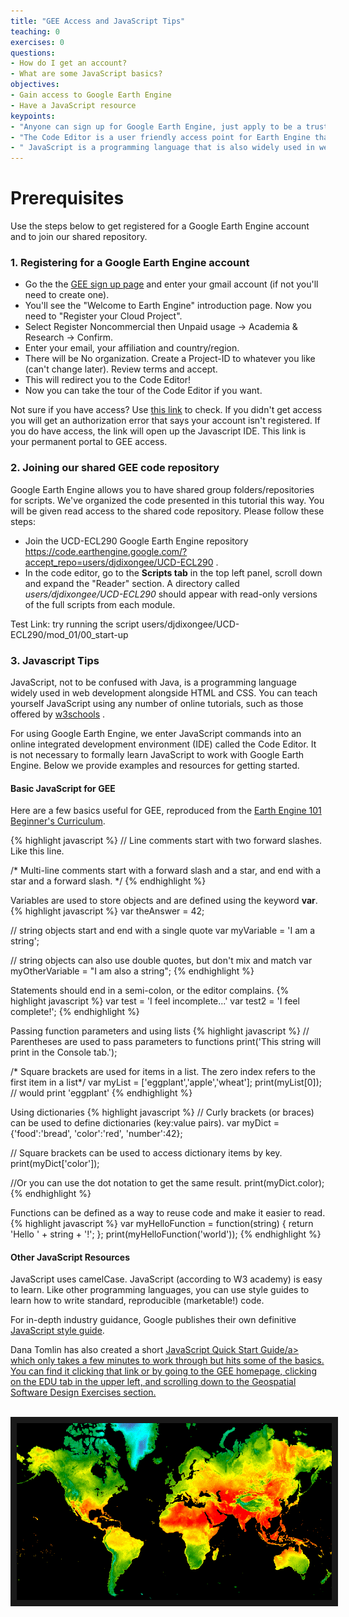 ```yaml
---
title: "GEE Access and JavaScript Tips"
teaching: 0
exercises: 0
questions:
- How do I get an account?
- What are some JavaScript basics?
objectives:
- Gain access to Google Earth Engine
- Have a JavaScript resource
keypoints:
- "Anyone can sign up for Google Earth Engine, just apply to be a trusted tester."
- "The Code Editor is a user friendly access point for Earth Engine that uses the JavaScript IDE."
- " JavaScript is a programming language that is also widely used in web development."
---
```

# Prerequisites

Use the steps below to get registered for a Google Earth Engine account and to join our shared repository.

### 1. Registering for a Google Earth Engine account

  - Go the the [GEE sign up page](https://signup.earthengine.google.com/#!/) and enter your gmail account (if not you'll need to create one).
  - You'll see the "Welcome to Earth Engine" introduction page. Now you need to "Register your Cloud Project". 
  - Select Register Noncommercial then Unpaid usage -> Academia & Research -> Confirm.  
  - Enter your email, your affiliation and country/region. 
  - There will be No organization. Create a Project-ID to whatever you like (can't change later). Review terms and accept. 
  - This will redirect you to the Code Editor!
  - Now you can take the tour of the Code Editor if you want.

Not sure if you have access? Use [this link](https://code.earthengine.google.com/) to check. If you didn't get access you will get an authorization error that says your account isn't registered. If you do have access, the link will open up the Javascript IDE. This link is your permanent portal to GEE access.

### 2. Joining our shared GEE code repository

Google Earth Engine allows you to have shared group folders/repositories for scripts. We've organized the code presented in this tutorial this way. You will be given read access to the shared code repository. Please follow these steps:

  - Join the UCD-ECL290 Google Earth Engine repository <a href="https://code.earthengine.google.com/?accept_repo=users/djdixongee/UCD-ECL290" target="_blank">https://code.earthengine.google.com/?accept_repo=users/djdixongee/UCD-ECL290</a> . 
  - In the code editor, go to the **Scripts tab** in the top left panel, scroll down and expand the "Reader" section. A directory called *users/djdixongee/UCD-ECL290* should appear with read-only versions of the full scripts from each module.

Test Link: try running the script users/djdixongee/UCD-ECL290/mod_01/00_start-up


### 3. Javascript Tips

JavaScript, not to be confused with Java, is a programming language widely used in web development alongside HTML and CSS. You can teach yourself JavaScript using any number of online tutorials, such as those offered by <a href="https://www.w3schools.com/js/" target="_blank">w3schools</a> .

For using Google Earth Engine, we enter JavaScript commands into an online integrated development environment (IDE) called the Code Editor. It is not necessary to formally learn JavaScript to work with Google Earth Engine. Below we provide examples and resources for getting started.  

#### Basic JavaScript for GEE
 Here are a few basics useful for GEE, reproduced from the <a href="https://docs.google.com/document/d/1ZxRKMie8dfTvBmUNOO0TFMkd7ELGWf3WjX0JvESZdOE/edit" target="_blank">Earth Engine 101 Beginner's Curriculum</a>.



{% highlight javascript %}
// Line comments start with two forward slashes. Like this line.

/* Multi-line comments start with a forward slash and a star,
and end with a star and a forward slash. */
{% endhighlight %}

Variables are used to store objects and are defined using the keyword **var**.
{% highlight javascript %}
var theAnswer = 42;

// string objects start and end with a single quote
var myVariable = 'I am a string';

// string objects can also use double quotes, but don't mix and match
var myOtherVariable = "I am also a string";
{% endhighlight %}

Statements should end in a semi-colon, or the editor complains.
{% highlight javascript %}
var test = 'I feel incomplete...'
var test2 = 'I feel complete!';
{% endhighlight %}

Passing function parameters and using lists
{% highlight javascript %}
// Parentheses are used to pass parameters to functions
print('This string will print in the Console tab.');

/* Square brackets are used for items in a list.
The zero index refers to the first item in a list*/
var myList = ['eggplant','apple','wheat'];
print(myList[0]); // would print 'eggplant'
{% endhighlight %}

Using dictionaries
{% highlight javascript %}
// Curly brackets (or braces) can be used to define dictionaries (key:value pairs).
var myDict = {'food':'bread', 'color':'red', 'number':42};

// Square brackets can be used to access dictionary items by key.
print(myDict['color']);

//Or you can use the dot notation to get the same result.
print(myDict.color);
{% endhighlight %}

Functions can be defined as a way to reuse code and make it easier to read.
{% highlight javascript %}
var myHelloFunction = function(string) {
  return 'Hello ' + string + '!';
};
print(myHelloFunction('world'));
{% endhighlight %}

  
#### Other JavaScript Resources
JavaScript uses camelCase. JavaScript (according to W3 academy) is easy to learn. Like other programming languages, you can use style guides to learn how to write standard, reproducible (marketable!) code.

For in-depth industry guidance, Google publishes their own definitive <a href="http://google.github.io/styleguide/jsguide.html" target="_blank">JavaScript style guide</a>.

Dana Tomlin has also created a short <a href="https://drive.google.com/file/d/0B3H1GYZLzLKCckwwVjZfVmdPNDA/view)" target="_blank">JavaScript Quick Start Guide/a> which only takes a few minutes to work through but hits some of the basics. You can find it clicking that link or by going to the GEE homepage, clicking on the EDU tab in the upper left, and scrolling down to the Geospatial Software Design Exercises section.
  

<br>
<img src="../fig/00_gif1_temp.gif" border = "10">
<br><br>

